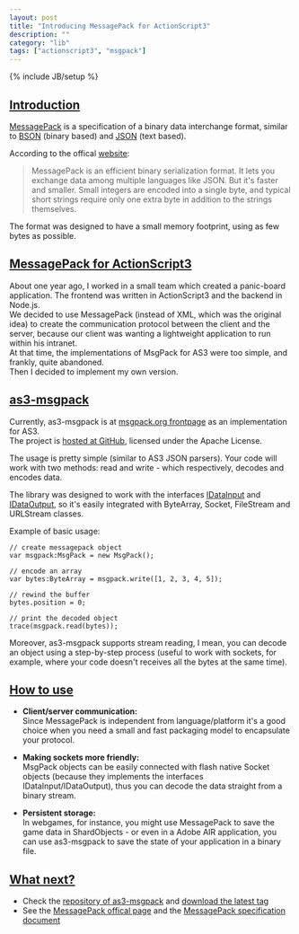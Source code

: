 ```yaml
---
layout: post
title: "Introducing MessagePack for ActionScript3"
description: ""
category: "lib" 
tags: ["actionscript3", "msgpack"]
---
```

{% include JB/setup %}

## <u>Introduction</u>
[MessagePack](http://en.wikipedia.org/wiki/MessagePack) is a specification of a binary data interchange format, similar to [BSON](http://en.wikipedia.org/wiki/BSON) (binary based) and [JSON](http://en.wikipedia.org/wiki/JSON) (text based).

According to the offical [website](http://msgpack.org):
> MessagePack is an efficient binary serialization format. It lets you exchange data among multiple languages like JSON. But it's faster and smaller. Small integers are encoded into a single byte, and typical short strings require only one extra byte in addition to the strings themselves.

The format was designed to have a small memory footprint, using as few bytes as possible.

## <u>MessagePack for ActionScript3</u>
About one year ago, I worked in a small team which created a panic-board application. The frontend was written in ActionScript3 and the backend in Node.js.<br>
We decided to use MessagePack (instead of XML, which was the original idea) to create the communication protocol between the client and the server, because our client was wanting a lightweight application to run within his intranet.<br>
At that time, the implementations of MsgPack for AS3 were too simple, and frankly, quite abandoned.<br>
Then I decided to implement my own version.

## <u>as3-msgpack</u>
Currently, as3-msgpack is at [msgpack.org frontpage](http://msgpack.org) as an implementation for AS3.<br>
The project is [hosted at GitHub](https://github.com/loteixeira/as3-msgpack), licensed under the Apache License.

The usage is pretty simple (similar to AS3 JSON parsers). Your code will work with two methods: read and write - which respectively, decodes and encodes data.

The library was designed to work with the interfaces [IDataInput](http://help.adobe.com/en_US/FlashPlatform/reference/actionscript/3/flash/utils/IDataInput.html) and [IDataOutput](http://help.adobe.com/en_US/FlashPlatform/reference/actionscript/3/flash/utils/IDataOutput.html), so it's easily integrated with ByteArray, Socket, FileStream and URLStream classes.

Example of basic usage:

	// create messagepack object
	var msgpack:MsgPack = new MsgPack();

	// encode an array
	var bytes:ByteArray = msgpack.write([1, 2, 3, 4, 5]);

	// rewind the buffer
	bytes.position = 0;

	// print the decoded object
	trace(msgpack.read(bytes));

Moreover, as3-msgpack supports stream reading, I mean, you can decode an object using a step-by-step process (useful to work with sockets, for example, where your code doesn't receives all the bytes at the same time).

## <u>How to use</u>

* <b>Client/server communication:</b><br>
Since MessagePack is independent from language/platform it's a good choice when you need a small and fast packaging model to encapsulate your protocol.

* <b>Making sockets more friendly:</b><br>
MsgPack objects can be easily connected with flash native Socket objects (because they implements the interfaces IDataInput/IDataOutput), thus you can decode the data straight from a binary stream.

* <b>Persistent storage:</b><br>
In webgames, for instance, you might use MessagePack to save the game data in ShardObjects - or even in a Adobe AIR application, you can use as3-msgpack to save the state of your application in a binary file.

## <u>What next?</u>

* Check the [repository of as3-msgpack](https://github.com/loteixeira/as3-msgpack) and [download the latest tag](https://github.com/loteixeira/as3-msgpack/archive/v1.0.1.zip)
* See the [MessagePack offical page](http://msgpack.org/) and the [MessagePack specification document](https://github.com/msgpack/msgpack/blob/master/spec.md)